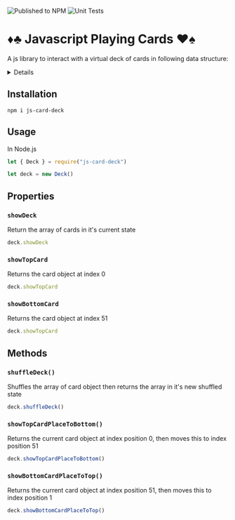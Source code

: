 ![Published to NPM](https://github.com/chiubaca/js-card-deck/workflows/Publish%20to%20NPM/badge.svg)
![Unit Tests](https://github.com/chiubaca/js-card-deck/workflows/Unit%20Tests/badge.svg)

# ♦️♣️ Javascript Playing Cards ♥️♠️ 

A js library to interact with a virtual deck of cards in following data structure:

<details>

```json
[
  { "value": 2, "suit": "Diamonds" },
  { "value": 3, "suit": "Diamonds" },
  { "value": 4, "suit": "Diamonds" },
  { "value": 5, "suit": "Diamonds" },
  { "value": 6, "suit": "Diamonds" },
  { "value": 7, "suit": "Diamonds" },
  { "value": 8, "suit": "Diamonds" },
  { "value": 9, "suit": "Diamonds" },
  { "value": 10, "suit": "Diamonds" },
  { "value": "Jack", "suit": "Diamonds" },
  { "value": "Queen", "suit": "Diamonds" },
  { "value": "King", "suit": "Diamonds" },
  { "value": "Ace", "suit": "Diamonds" },
  { "value": 2, "suit": "Clubs" },
  { "value": 3, "suit": "Clubs" },
  { "value": 4, "suit": "Clubs" },
  { "value": 5, "suit": "Clubs" },
  { "value": 6, "suit": "Clubs" },
  { "value": 7, "suit": "Clubs" },
  { "value": 8, "suit": "Clubs" },
  { "value": 9, "suit": "Clubs" },
  { "value": 10, "suit": "Clubs" },
  { "value": "Jack", "suit": "Clubs" },
  { "value": "Queen", "suit": "Clubs" },
  { "value": "King", "suit": "Clubs" },
  { "value": "Ace", "suit": "Clubs" },
  { "value": 2, "suit": "Hearts" },
  { "value": 3, "suit": "Hearts" },
  { "value": 4, "suit": "Hearts" },
  { "value": 5, "suit": "Hearts" },
  { "value": 6, "suit": "Hearts" },
  { "value": 7, "suit": "Hearts" },
  { "value": 8, "suit": "Hearts" },
  { "value": 9, "suit": "Hearts" },
  { "value": 10, "suit": "Hearts" },
  { "value": "Jack", "suit": "Hearts" },
  { "value": "Queen", "suit": "Hearts" },
  { "value": "King", "suit": "Hearts" },
  { "value": "Ace", "suit": "Hearts" },
  { "value": 2, "suit": "Spades" },
  { "value": 3, "suit": "Spades" },
  { "value": 4, "suit": "Spades" },
  { "value": 5, "suit": "Spades" },
  { "value": 6, "suit": "Spades" },
  { "value": 7, "suit": "Spades" },
  { "value": 8, "suit": "Spades" },
  { "value": 9, "suit": "Spades" },
  { "value": 10, "suit": "Spades" },
  { "value": "Jack", "suit": "Spades" },
  { "value": "Queen", "suit": "Spades" },
  { "value": "King", "suit": "Spades" },
  { "value": "Ace", "suit": "Spades" }
]
```
</details>

## Installation
```
npm i js-card-deck
```

## Usage

In Node.js
```js
let { Deck } = require("js-card-deck")

let deck = new Deck() 
```

## Properties 

### `showDeck`
Return the array of cards in it's current state
```js
deck.showDeck
```

### `showTopCard`
Returns the card object at index 0
```js
deck.showTopCard 
```

### `showBottomCard`
Returns the card object at index 51 
```js
deck.showTopCard 
```

## Methods

### `shuffleDeck()`
Shuffles the array of card object then returns the array in it's new shuffled state
```js
deck.shuffleDeck()
```

### `showTopCardPlaceToBottom()`
Returns the current card object at index position 0, then moves this to index position 51
```js
deck.showTopCardPlaceToBottom()
```

### `showBottomCardPlaceToTop()`
Returns the current card object at index position 51, then moves this to index position 1
```js
deck.showBottomCardPlaceToTop()

```
